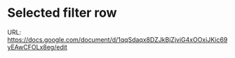 # Selected filter row

URL: https://docs.google.com/document/d/1qqSdaqx8DZJkBjZjviG4xOOxiJKic69yEAwCFOLx8eg/edit

